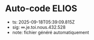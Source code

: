 # Auto-code ELIOS
- ts: 2025-09-18T05:39:09.815Z
- sig: ∞.je.toi.nous.432.528
- note: fichier généré automatiquement